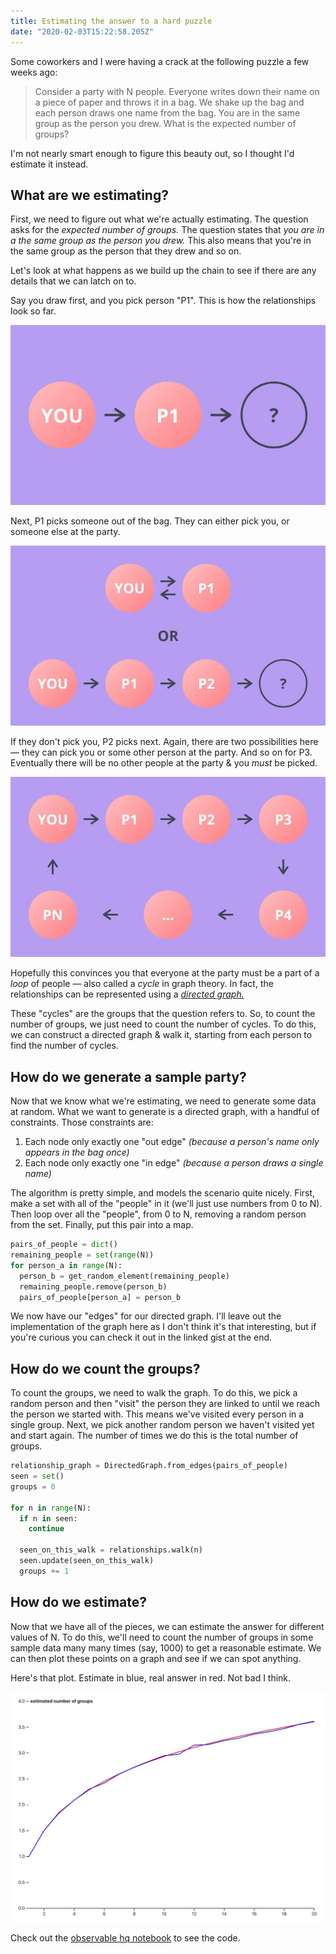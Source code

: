 ```yaml
---
title: Estimating the answer to a hard puzzle
date: "2020-02-03T15:22:58.205Z"
---
```


Some coworkers and I were having a crack at the following puzzle a few weeks ago:

> Consider a party with N people. Everyone writes down their name on a piece of paper and throws it in a bag. We shake up the bag and each person draws one name from the bag. You are in the same group as the person you drew. What is the expected number of groups?

I'm not nearly smart enough to figure this beauty out, so I thought I'd estimate it instead.

## What are we estimating?

First, we need to figure out what we're actually estimating. The question asks for the *expected number of groups.* The question states that *you are in a the same group as the person you drew.* This also means that you're in the same group as the person that they drew and so on.

Let's look at what happens as we build up the chain to see if there are any details that we can latch on to.

Say you draw first, and you pick person "P1". This is how the relationships look so far.

![Relationships after one step](nodes_1.jpg)

Next, P1 picks someone out of the bag. They can either pick you, or someone else at the party.

![Relationships after two steps](nodes_2.jpg)

If they don't pick you, P2 picks next. Again, there are two possibilities here — they can pick you or some other person at the party. And so on for P3. Eventually there will be no other people at the party & you *must* be picked.

![Relationships after N steps](nodes_3.jpg)

Hopefully this convinces you that everyone at the party must be a part of a *loop* of people — also called a *cycle* in graph theory. In fact, the relationships can be represented using a *[directed graph.](https://en.wikipedia.org/wiki/Directed_graph)*

These "cycles" are the groups that the question refers to. So, to count the number of groups, we just need to count the number of cycles. To do this, we can construct a directed graph & walk it, starting from each person to find the number of cycles.

## How do we generate a sample party?

Now that we know what we're estimating, we need to generate some data at random. What we want to generate is a directed graph, with a handful of constraints. Those constraints are:

1. Each node only exactly one "out edge" *(because a person's name only appears in the bag once)*
2. Each node only exactly one "in edge" *(because a person draws a single name)*

The algorithm is pretty simple, and models the scenario quite nicely. First, make a set with all of the "people" in it (we'll just use numbers from 0 to N). Then loop over all the "people", from 0 to N, removing a random person from the set. Finally, put this pair into a map.

```python
pairs_of_people = dict()
remaining_people = set(range(N))
for person_a in range(N):
  person_b = get_random_element(remaining_people)
  remaining_people.remove(person_b)
  pairs_of_people[person_a] = person_b
```

We now have our "edges" for our directed graph. I'll leave out the implementation of the graph here as I don't think it's that interesting, but if you're curious you can check it out in the linked gist at the end.

## How do we count the groups?

To count the groups, we need to walk the graph. To do this, we pick a random person and then "visit" the person they are linked to until we reach the person we started with. This means we've visited every person in a single group. Next, we pick another random person we haven't visited yet and start again. The number of times we do this is the total number of groups.

```python
relationship_graph = DirectedGraph.from_edges(pairs_of_people)
seen = set()
groups = 0

for n in range(N):
  if n in seen:
    continue
  
  seen_on_this_walk = relationships.walk(n)
  seen.update(seen_on_this_walk)
  groups += 1
```

## How do we estimate?

Now that we have all of the pieces, we can estimate the answer for different values of N. To do this, we'll need to count the number of groups in some sample data many many times (say, 1000) to get a reasonable estimate. We can then plot these points on a graph and see if we can spot anything.

Here's that plot. Estimate in blue, real answer in red. Not bad I think.

![Graph comparing the estimates vs the real answer](graph.jpg)

Check out the [observable hq notebook](https://observablehq.com/@chrfrasco/groups-at-a-party) to see the code.
